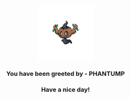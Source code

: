 <p align="center">
            <img src="https://raw.githubusercontent.com/PokeAPI/sprites/master/sprites/pokemon/708.png" width="150" height="150">
          </p>
          <h3 align="center">You have been greeted by - <b>PHANTUMP</b></h3>
          <h3 align="center">Have a nice day!</h3>
